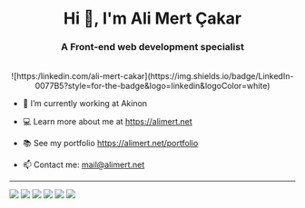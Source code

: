 <h1 align="center">Hi 👋, I'm Ali Mert Çakar</h1>
<h3 align="center">A Front-end web development specialist</h3>

<br/>

<div align="center">![https:/linkedin.com/ali-mert-cakar](https://img.shields.io/badge/LinkedIn-0077B5?style=for-the-badge&logo=linkedin&logoColor=white)</div>

- 🔭 I’m currently working at Akinon

- 💻 Learn more about me at https://alimert.net
 
- 📚 See my portfolio https://alimert.net/portfolio

- 📫 Contact me: mail@alimert.net

---
![](https://img.shields.io/badge/React-20232A?style=for-the-badge&logo=react&logoColor=61DAFB)
![](https://img.shields.io/badge/TypeScript-007ACC?style=for-the-badge&logo=typescript&logoColor=white)
![](https://img.shields.io/badge/storybook-FF4785?style=for-the-badge&logo=storybook&logoColor=white)
![](https://img.shields.io/badge/Redux-593D88?style=for-the-badge&logo=redux&logoColor=white)
![](https://img.shields.io/badge/next.js-000000?style=for-the-badge&logo=nextdotjs&logoColor=white)
![](https://img.shields.io/badge/Jest-C21325?style=for-the-badge&logo=jest&logoColor=white)











